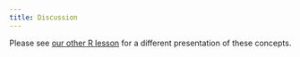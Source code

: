 ```yaml
---
title: Discussion
---
```


Please see [our other R lesson][r-gap] for a different presentation of these concepts.

[r-gap]: https://swcarpentry.github.io/r-novice-gapminder/



